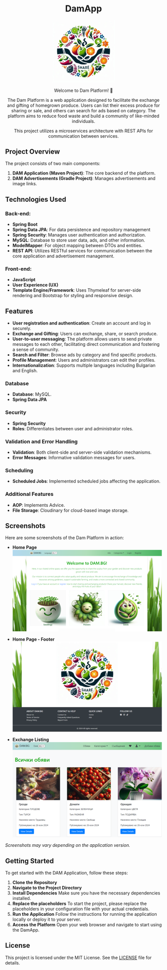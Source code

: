 <div align="center">
  <h1>DamApp</h1>
  <img src="https://github.com/IvetoIvanova/DamApp/blob/main/images/logo.png" alt="DamApp's logo" width="40%">
  <p>Welcome to Dam Platform! 🌱

The Dam Platform is a web application designed to facilitate the exchange and gifting of homegrown produce. Users can list their excess produce for sharing or sale, and others can search for ads based on category. The platform aims to reduce food waste and build a community of like-minded individuals.

This project utilizes a microservices architecture with REST APIs for communication between services.</p>
</div>

## Project Overview

The project consists of two main components:

1. **DAM Application (Maven Project)**: The core backend of the platform.
2. **DAM Advertisements (Gradle Project)**: Manages advertisements and image links.

## Technologies Used

### Back-end:
- **Spring Boot** 
- **Spring Data JPA**: For data persistence and repository management
- **Spring Security**: Manages user authentication and authorization.
- **MySQL**: Database to store user data, ads, and other information.
- **ModelMapper**: For object mapping between DTOs and entities.
- **REST API**: Utilizes RESTful services for communication between the core application and advertisement management.

### Front-end:
- **JavaScript**
- **User Experience (UX)**
- **Template Engine/Framework**: Uses Thymeleaf for server-side rendering and Bootstrap for styling and responsive design.

## Features

- **User registration and authentication**: Create an account and log in securely.
- **Exchange and Gifting**: Users can exchange, share, or search produce.
- **User-to-user messaging**: The platform allows users to send private messages to each other, facilitating direct communication and fostering a sense of community.
- **Search and Filter**: Browse ads by category and find specific products.
- **Profile Management**: Users and administrators can edit their profiles.
- **Internationalization**: Supports multiple languages including Bulgarian and English.

### Database

- **Database**: MySQL.
- **Spring Data JPA**

### Security

- **Spring Security**
- **Roles**: Differentiates between user and administrator roles.

### Validation and Error Handling

- **Validation**: Both client-side and server-side validation mechanisms.
- **Error Messages**: Informative validation messages for users.

### Scheduling

- **Scheduled Jobs**: Implemented scheduled jobs affecting the application.

### Additional Features

- **AOP**: Implements Advice.
- **File Storage**: Cloudinary for cloud-based image storage.

## Screenshots

Here are some screenshots of the Dam Platform in action:

- **Home Page**
  ![Home Page](./images/homepage.png)

- **Home Page - Footer**
  ![Home Page Footer](./images/homepage-footer.png)

- **Exchange Listing**
  ![Exchange Listing](./images/ads-list.png)

*Screenshots may vary depending on the application version.*

## Getting Started

To get started with the DAM Application, follow these steps:

1. **Clone the Repository**
2. **Navigate to the Project Directory**
3. **Install Dependencies**
    Make sure you have the necessary dependencies installed.
4. **Replace the placeholders**
    To start the project, please replace the placeholders in your configuration file with your actual credentials.
5. **Run the Application**
    Follow the instructions for running the application locally or deploy it to your server.
6. **Access the Platform**
    Open your web browser and navigate to start using the DamApp.

## License

This project is licensed under the MIT License. See the [LICENSE](LICENSE) file for details.
